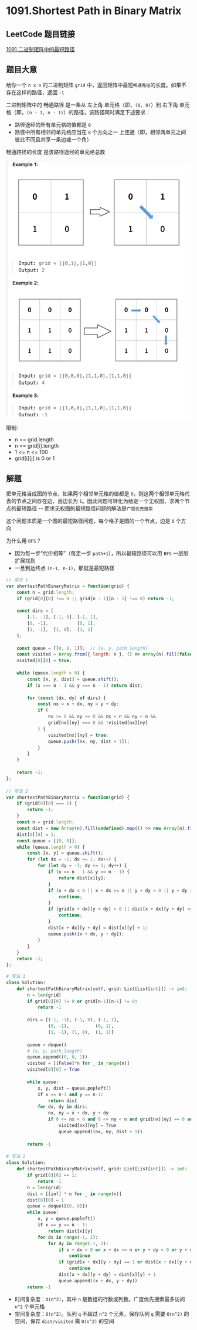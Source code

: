 # 1091.Shortest Path in Binary Matrix

## LeetCode 题目链接

[1091.二进制矩阵中的最短路径](https://leetcode.cn/problems/shortest-path-in-binary-matrix/)

## 题目大意

给你一个 `n x n` 的二进制矩阵 `grid` 中，返回矩阵中最短`畅通路径`的长度。如果不存在这样的路径，返回 `-1` 

二进制矩阵中的 畅通路径 是一条从 左上角 单元格（即，`(0, 0)`）到 右下角 单元格（即，`(n - 1, n - 1)`）的路径，该路径同时满足下述要求：
- 路径途经的所有单元格的值都是 `0` 
- 路径中所有相邻的单元格应当在 `8` 个方向之一 上连通（即，相邻两单元之间彼此不同且共享一条边或一个角）

畅通路径的长度 是该路径途经的单元格总数

![alt text](https://github.com/donnapersonal/picx-images-hosting/raw/master/image.8adhefnln6.webp)

限制:
- n == grid.length
- n == grid[i].length
- 1 <= n <= 100
- grid[i][j] is 0 or 1

## 解题

把单元格当成图的节点，如果两个相邻单元格的值都是 `0`，则这两个相邻单元格代表的节点之间存在边，且边长为 `1`。因此问题可转化为给定一个无权图，求两个节点的最短路径 -- 而求无权图的最短路径问题的解法是`广度优先搜索`

这个问题本质是一个图的最短路径问题，每个格子是图的一个节点，边是 `8` 个方向

为什么用 `BFS`？
- 因为每一步“代价相等”（每走一步 `path+1`），所以最短路径可以用 `BFS` 一层层扩展找到
- 一旦到达终点 `(n-1, n-1)`，那就是最短路径

```js
// 写法 1
var shortestPathBinaryMatrix = function(grid) {
    const n = grid.length;
    if (grid[0][0] !== 0 || grid[n - 1][n - 1] !== 0) return -1;

    const dirs = [
        [-1, -1], [-1, 0], [-1, 1],
        [0, -1],           [0, 1],
        [1, -1],  [1, 0],  [1, 1]
    ];

    const queue = [[0, 0, 1]];  // [x, y, path length]
    const visited = Array.from({ length: n }, () => Array(n).fill(false));
    visited[0][0] = true;

    while (queue.length > 0) {
        const [x, y, dist] = queue.shift();
        if (x === n - 1 && y === n - 1) return dist;

        for (const [dx, dy] of dirs) {
            const nx = x + dx, ny = y + dy;
            if (
                nx >= 0 && ny >= 0 && nx < n && ny < n &&
                grid[nx][ny] === 0 && !visited[nx][ny]
            ) {
                visited[nx][ny] = true;
                queue.push([nx, ny, dist + 1]);
            }
        }
    }

    return -1;
};

// 写法 2
var shortestPathBinaryMatrix = function(grid) {
    if (grid[0][0] === 1) {
        return -1;
    }
    const n = grid.length;
    const dist = new Array(n).fill(undefined).map(() => new Array(n).fill(Infinity));
    dist[0][0] = 1;
    const queue = [[0, 0]];
    while (queue.length > 0) {
        const [x, y] = queue.shift();
        for (let dx = -1; dx <= 1; dx++) {
            for (let dy = -1; dy <= 1; dy++) {
                if (x == n - 1 && y == n - 1) {
                    return dist[x][y];
                }
                if (x + dx < 0 || x + dx >= n || y + dy < 0 || y + dy >= n) { // 越界
                    continue;
                }
                if (grid[x + dx][y + dy] > 0 || dist[x + dx][y + dy] <= dist[x][y] + 1) { // 单元格值不为 0 或已被访问
                    continue;
                }
                dist[x + dx][y + dy] = dist[x][y] + 1;
                queue.push([x + dx, y + dy]);
            }
        }
    }
    return -1;
};
```
```python
# 写法 1
class Solution:
    def shortestPathBinaryMatrix(self, grid: List[List[int]]) -> int:
        n = len(grid)
        if grid[0][0] != 0 or grid[n-1][n-1] != 0:
            return -1
        
        dirs = [(-1, -1), (-1, 0), (-1, 1),
                (0, -1),          (0, 1),
                (1, -1), (1, 0),  (1, 1)]
        
        queue = deque()
        # (x, y, path_length)
        queue.append((0, 0, 1))  
        visited = [[False]*n for _ in range(n)]
        visited[0][0] = True

        while queue:
            x, y, dist = queue.popleft()
            if x == n-1 and y == n-1:
                return dist
            for dx, dy in dirs:
                nx, ny = x + dx, y + dy
                if 0 <= nx < n and 0 <= ny < n and grid[nx][ny] == 0 and not visited[nx][ny]:
                    visited[nx][ny] = True
                    queue.append((nx, ny, dist + 1))

        return -1

# 写法 2
class Solution:
    def shortestPathBinaryMatrix(self, grid: List[List[int]]) -> int:
        if grid[0][0] == 1:
            return -1
        n = len(grid)
        dist = [[inf] * n for _ in range(n)]
        dist[0][0] = 1
        queue = deque([(0, 0)])
        while queue:
            x, y = queue.popleft()
            if x == y == n - 1:
                return dist[x][y]
            for dx in range(-1, 2):
                for dy in range(-1, 2):
                    if x + dx < 0 or x + dx >= n or y + dy < 0 or y + dy >= n: # 越界
                        continue
                    if (grid[x + dx][y + dy] == 1 or dist[x + dx][y + dy] <= dist[x][y] + 1): # 单元格值不为 0 或已被访问
                        continue
                    dist[x + dx][y + dy] = dist[x][y] + 1
                    queue.append((x + dx, y + dy))
        return -1
```

- 时间复杂度：`O(n^2)`，其中 `n` 是数组的行数或列数。广度优先搜索最多访问 `n^2` 个单元格
- 空间复杂度：`O(n^2)`。队列 `q` 不超过 `n^2` 个元素，保存队列 `q` 需要 `O(n^2)` 的空间，保存 `dist/visited` 需 `O(n^2)` 的空间